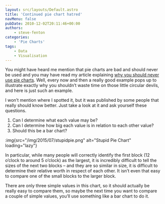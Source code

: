 ```yaml
---
layout: src/layouts/Default.astro
title: 'Continued pie chart hatred'
navMenu: false
pubDate: 2010-12-02T20:11:46+00:00
authors:
    - steve-fenton
categories:
    - 'Pie Charts'
tags:
    - Data
    - Visualisation
---
```


You might have heard me mention that pie charts are bad and should never be used and you may have read my article explaining [why you should never use pie charts](/blog/2009/04/pie-charts-are-bad/). Well, every now and then a really good example pops up to illustrate exactly why you shouldn’t waste time on those little circular devils, and here is just such an example.

I won’t mention where I spotted it, but it was published by some people that really should know better. Just take a look at it and ask yourself these questions.

1. Can I determine what each value may be?
2. Can I determine how big each value is in relation to each other value?
3. Should this be a bar chart?

:img{src="/img/2015/07/stupidpie.png" alt="Stupid Pie Chart" loading="lazy"}

In particular, while many people will correctly identify the first block (12 o’clock to around 5 o’clock) as the largest, it is incredibly difficult to tell the sizes of the next two blocks – and they are so similar in size, it is difficult to determine their relative worth in respect of each other. It isn’t even that easy to compare one of the small blocks to the larger block.

There are only three simple values in this chart, so it should actually be really easy to compare them, so maybe the next time you want to compare a couple of simple values, you’ll use something like a bar chart to do it.